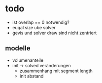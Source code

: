 # todo

- ist overlap == 0 notwendig?
- euqal size ube solver
- gevis und solver draw sind nicht zentriert

## modelle

- volumenanteile
- init -> solved veränderungen
  - zusammenhang mit segment length
  - init abstand
